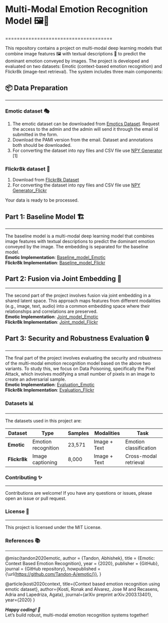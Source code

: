 # Multi-Modal Emotion Recognition Model 🖼️📝
=====================================

This repository contains a project on multi-modal deep learning models that combine image features 🖼️ with textual descriptions 📝 to predict the dominant emotion conveyed by images. The project is developed and evaluated on two datasets: Emotic (context-based emotion recognition) and Flickr8k (image-text retrieval). The system includes three main components:

## 📦 Data Preparation
-------------------

### Emotic dataset 🎭
1. The emotic dataset can be downloaded from [Emotics Dataset](https://forms.gle/wvhComeDHwQPD6TE6). Request the access to the admin and the admin will send it through the email id submitted in the form.
2. Download the PAMI version from the email. Dataset and annotations both should be downloaded.
3. For converting the dataset into npy files and CSV file use [NPY Generator](mat2py.py) [1]

### Flickr8k dataset 📸
1. Download from [Flickr8k Dataset](https://www.kaggle.com/datasets/adityajn105/flickr8k)
2. For converting the dataset into npy files and CSV file use [NPY Generator_Flickr](prepare_flickr8k.py)

Your data is ready to be processed.

## Part 1: Baseline Model 🏗️
------------------------

The baseline model is a multi-modal deep learning model that combines image features with textual descriptions to predict the dominant emotion conveyed by the image. The embedding is separated for the baseline model. <br> **Emotic Implementation**: [Baseline_model_Emotic](Baseline_model.ipynb)
<br> **Flickr8k Implementation**: [Baseline_model_Flickr](Baseline_model_Flickr.ipynb)

## Part 2: Fusion via Joint Embedding 🤝
----------------------------------

The second part of the project involves fusion via joint embedding in a shared latent space. This approach maps features from different modalities (e.g., image, text, audio) into a common embedding space where their relationships and correlations are preserved. 
<br> **Emotic Implementation**: [Joint_model_Emotic](Joint_embedding.ipynb)
<br> **Flickr8k Implementation**: [Joint_model_Flickr](Joint_embedding_Flickr.ipynb)

## Part 3: Security and Robustness Evaluation 🔒
-----------------------------------------

The final part of the project involves evaluating the security and robustness of the multi-modal emotion recognition model based on the above two variants. To study this, we focus on Data Poisoning, specifically the Pixel Attack, which involves modifying a small number of pixels in an image to create an adversarial sample.
<br> **Emotic Implementation**: [Evaluation_Emotic](Robustness_evaluation.ipynb)
<br> **Flickr8k Implementation**: [Evaluation_Flickr](Robustness_evaluation_Flickr.ipynb)

### Datasets 📊
---------

The datasets used in this project are:

| Dataset | Type | Samples | Modalities | Task |
|---------|------|---------|------------|------|
| **Emotic** | Emotion recognition | 23,571 | Image + Text | Emotion classification |
| **Flickr8k** | Image captioning | 8,000 | Image + Text | Cross-modal retrieval |

### Contributing ✨
------------
Contributions are welcome! If you have any questions or issues, please open an issue or pull request.

### License 📜
-------
This project is licensed under the MIT License.

### References 📚
-------------------
@misc{tandon2020emotic,
  author = {Tandon, Abhishek},
  title = {Emotic: Context Based Emotion Recognition},
  year = {2020},
  publisher = {GitHub},
  journal = {GitHub repository},
  howpublished = {\url{https://github.com/Tandon-A/emotic/}},
}

@article{kosti2020context,
  title={Context based emotion recognition using emotic dataset},
  author={Kosti, Ronak and Alvarez, Jose M and Recasens, Adria and Lapedriza, Agata},
  journal={arXiv preprint arXiv:2003.13401},
  year={2020}
}

***Happy coding! 🚀***
<br> Let’s build robust, multi-modal emotion recognition systems together!
